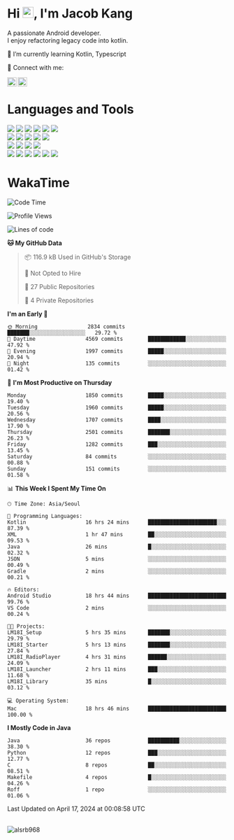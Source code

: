 # Hi <img src="https://media.giphy.com/media/hvRJCLFzcasrR4ia7z/giphy.gif" width="25px">, I'm Jacob Kang
A passionate Android developer.
</br>
I enjoy refactoring legacy code into kotlin.

🌱 I’m currently learning Kotlin, Typescript

🤝 Connect with me:

<a href="https://www.linkedin.com/in/minkyu-kang-b7477b1b2/"><img align="left" src="https://raw.githubusercontent.com/yushi1007/yushi1007/main/images/linkedin.svg" alt="Minkyu Kang | LinkedIn" width="21px"/></a>
<a href="https://www.instagram.com/_jacob_kang/"><img align="left" src="https://raw.githubusercontent.com/yushi1007/yushi1007/main/images/instagram.svg" alt="Jacob Kang | Instagram" width="21px"/></a>

</br>

# Languages and Tools

<div align="left">
<img src="https://img.shields.io/badge/java-007396?logo=java&logoColor=white"/>
<img src="https://img.shields.io/badge/kotlin-7F52FF?logo=kotlin&logoColor=white"/>
<img src="https://img.shields.io/badge/python-3776AB?logo=python&logoColor=white"/>
<img src="https://img.shields.io/badge/bash shell-4EAA25?logo=gnubash&logoColor=white"/>
<img src="https://img.shields.io/badge/c-A8B9CC?logo=c&logoColor=white"/>
<img src="https://img.shields.io/badge/c++-00599C?logo=c%2b%2b&logoColor=white"/>
</div>
<div align="left">
<img src="https://img.shields.io/badge/git-F05032?logo=git&logoColor=white"/>
<img src="https://img.shields.io/badge/github-181717?logo=github&logoColor=white"/>
<img src="https://img.shields.io/badge/mysql-4479A1?logo=mysql&logoColor=white"/>
<img src="https://img.shields.io/badge/sqlite-003B57?logo=sqlite&logoColor=white"/>
<img src="https://img.shields.io/badge/amazon AWS-232F3E?logo=amazonaws&logoColor=white"/>
</div>
<div align="left">
<img src="https://img.shields.io/badge/android-3DDC84?logo=android&logoColor=white"/>
<img src="https://img.shields.io/badge/linux-FCC624?logo=linux&logoColor=white"/>
<img src="https://img.shields.io/badge/flask-000000?logo=flask&logoColor=white"/>
<img src="https://img.shields.io/badge/arduino-00979D?logo=arduino&logoColor=white"/>
</div>
<div align="left">
<img src="https://img.shields.io/badge/slack-4A154B?logo=slack&logoColor=white"/>
<img src="https://img.shields.io/badge/notion-000000?logo=notion&logoColor=white"/>
<img src="https://img.shields.io/badge/jira-0052CC?logo=jira&logoColor=white"/>
<img src="https://img.shields.io/badge/postman-FF6C37?logo=postman&logoColor=white"/>
<img src="https://img.shields.io/badge/intellij-000000?logo=intellijidea&logoColor=white"/>
<img src="https://img.shields.io/badge/pycharm-000000?logo=pycharm&logoColor=white"/>
</div>

# WakaTime

<!--START_SECTION:waka-->
![Code Time](http://img.shields.io/badge/Code%20Time-3%2C689%20hrs%2011%20mins-blue)

![Profile Views](http://img.shields.io/badge/Profile%20Views-0-blue)

![Lines of code](https://img.shields.io/badge/From%20Hello%20World%20I%27ve%20Written-7.1%20million%20lines%20of%20code-blue)

**🐱 My GitHub Data** 

> 📦 116.9 kB Used in GitHub's Storage 
 > 
> 🚫 Not Opted to Hire
 > 
> 📜 27 Public Repositories 
 > 
> 🔑 4 Private Repositories 
 > 
**I'm an Early 🐤** 

```text
🌞 Morning                2834 commits        ███████░░░░░░░░░░░░░░░░░░   29.72 % 
🌆 Daytime                4569 commits        ████████████░░░░░░░░░░░░░   47.92 % 
🌃 Evening                1997 commits        █████░░░░░░░░░░░░░░░░░░░░   20.94 % 
🌙 Night                  135 commits         ░░░░░░░░░░░░░░░░░░░░░░░░░   01.42 % 
```
📅 **I'm Most Productive on Thursday** 

```text
Monday                   1850 commits        █████░░░░░░░░░░░░░░░░░░░░   19.40 % 
Tuesday                  1960 commits        █████░░░░░░░░░░░░░░░░░░░░   20.56 % 
Wednesday                1707 commits        ████░░░░░░░░░░░░░░░░░░░░░   17.90 % 
Thursday                 2501 commits        ███████░░░░░░░░░░░░░░░░░░   26.23 % 
Friday                   1282 commits        ███░░░░░░░░░░░░░░░░░░░░░░   13.45 % 
Saturday                 84 commits          ░░░░░░░░░░░░░░░░░░░░░░░░░   00.88 % 
Sunday                   151 commits         ░░░░░░░░░░░░░░░░░░░░░░░░░   01.58 % 
```


📊 **This Week I Spent My Time On** 

```text
🕑︎ Time Zone: Asia/Seoul

💬 Programming Languages: 
Kotlin                   16 hrs 24 mins      ██████████████████████░░░   87.39 % 
XML                      1 hr 47 mins        ██░░░░░░░░░░░░░░░░░░░░░░░   09.53 % 
Java                     26 mins             █░░░░░░░░░░░░░░░░░░░░░░░░   02.32 % 
JSON                     5 mins              ░░░░░░░░░░░░░░░░░░░░░░░░░   00.49 % 
Gradle                   2 mins              ░░░░░░░░░░░░░░░░░░░░░░░░░   00.21 % 

🔥 Editors: 
Android Studio           18 hrs 44 mins      █████████████████████████   99.76 % 
VS Code                  2 mins              ░░░░░░░░░░░░░░░░░░░░░░░░░   00.24 % 

🐱‍💻 Projects: 
LM18I_Setup              5 hrs 35 mins       ███████░░░░░░░░░░░░░░░░░░   29.79 % 
LM18I_Starter            5 hrs 13 mins       ███████░░░░░░░░░░░░░░░░░░   27.84 % 
LM18I_RadioPlayer        4 hrs 31 mins       ██████░░░░░░░░░░░░░░░░░░░   24.09 % 
LM18I_Launcher           2 hrs 11 mins       ███░░░░░░░░░░░░░░░░░░░░░░   11.68 % 
LM18I_Library            35 mins             █░░░░░░░░░░░░░░░░░░░░░░░░   03.12 % 

💻 Operating System: 
Mac                      18 hrs 46 mins      █████████████████████████   100.00 % 
```

**I Mostly Code in Java** 

```text
Java                     36 repos            ██████████░░░░░░░░░░░░░░░   38.30 % 
Python                   12 repos            ███░░░░░░░░░░░░░░░░░░░░░░   12.77 % 
C                        8 repos             ██░░░░░░░░░░░░░░░░░░░░░░░   08.51 % 
Makefile                 4 repos             █░░░░░░░░░░░░░░░░░░░░░░░░   04.26 % 
Roff                     1 repo              ░░░░░░░░░░░░░░░░░░░░░░░░░   01.06 % 
```




 Last Updated on April 17, 2024 at 00:08:58 UTC
<!--END_SECTION:waka-->

</br>

<div align="left">
<img align="left" src="https://github-readme-stats.vercel.app/api/top-langs?username=alsrb968&show_icons=true&locale=en&layout=compact&theme=dark" alt="alsrb968" />
</div>
